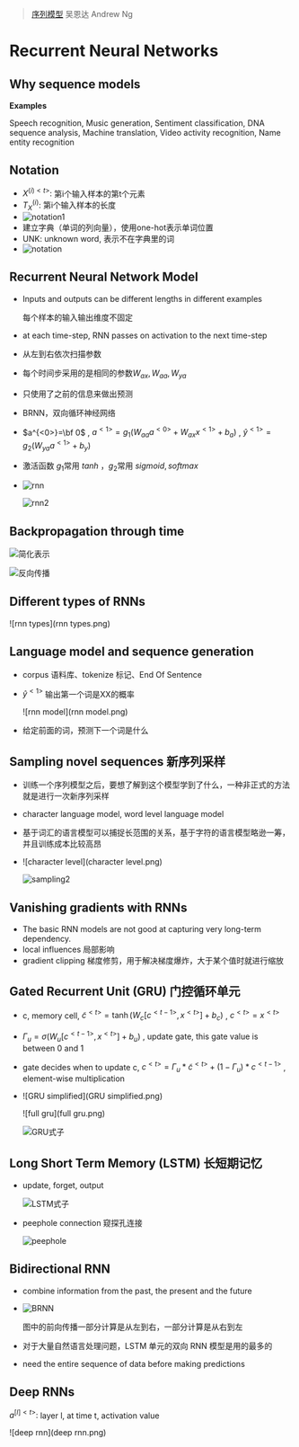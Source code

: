 > [序列模型](http://mooc.study.163.com/course/2001280005)
> 吴恩达 Andrew Ng

# Recurrent Neural Networks

## Why sequence models

**Examples** 

Speech recognition, Music generation, Sentiment classification, DNA sequence analysis, Machine translation, Video activity recognition, Name entity recognition

## Notation

- $X^{(i)<t>}:$ 第i个输入样本的第t个元素
- $T^{(i)}_X:$ 第i个输入样本的长度
- ![notation1](notation1.png)
- 建立字典（单词的列向量），使用one-hot表示单词位置
- UNK: unknown word, 表示不在字典里的词
- ![notation](notation.png)

## Recurrent Neural Network Model

- Inputs and outputs can be different lengths in different examples

  每个样本的输入输出维度不固定

- at each time-step, RNN passes on activation to the next time-step

- 从左到右依次扫描参数

- 每个时间步采用的是相同的参数$W_{ax},W_{aa},W_{ya}$ 

- 只使用了之前的信息来做出预测

- BRNN，双向循环神经网络

- $a^{<0>}=\bf 0$ , $a^{<1>}=g_1(W_{aa}a^{<0>}+W_{ax}x^{<1>}+b_a)$ , $\hat y^{<1>}=g_2(W_{ya}a^{<1>}+b_y)$ 

- 激活函数 $g_1$常用 $tanh$ ，$g_2$常用 $sigmoid, softmax$ 

- ![rnn](rnn.png)

  ![rnn2](rnn2.png)

## Backpropagation through time

![简化表示](简化表示.png)

![反向传播](反向传播.png)

## Different types of RNNs

![rnn types](rnn types.png)

## Language model and sequence generation

- corpus 语料库、tokenize 标记、End Of Sentence

- $\hat y^{<1>}$ 输出第一个词是XX的概率

  ![rnn model](rnn model.png)

- 给定前面的词，预测下一个词是什么

## Sampling novel sequences 新序列采样

- 训练一个序列模型之后，要想了解到这个模型学到了什么，一种非正式的方法就是进行一次新序列采样

- character language model, word level language model

- 基于词汇的语言模型可以捕捉长范围的关系，基于字符的语言模型略逊一筹，并且训练成本比较高昂

- ![character level](character level.png)

  ![sampling2](sampling2.png)

## Vanishing gradients with RNNs

- The basic RNN models are not good at capturing very long-term dependency.
- local influences 局部影响
- gradient clipping 梯度修剪，用于解决梯度爆炸，大于某个值时就进行缩放

## Gated Recurrent Unit (GRU) 门控循环单元

- c, memory cell, $\tilde c^{<t>}=\tanh (W_c [c^{<t-1>},x^{<t>}]+b_c)$ , $c^{<t>}=x^{<t>}$ 

- $\Gamma _u=\sigma (W_u [c^{<t-1>},x^{<t>}]+b_u)$ , update gate, this gate value is between 0 and 1

- gate decides when to update c, $c^{<t>}=\Gamma _u * \tilde c^{<t>}+ (1-\Gamma _u)*c^{<t-1>}$ , element-wise multiplication

- ![GRU simplified](GRU simplified.png)

  ![full gru](full gru.png)

  ![GRU式子](GRU式子.png)

## Long Short Term Memory (LSTM) 长短期记忆

- update, forget, output

  ![LSTM式子](LSTM式子.png)

- peephole connection 窥探孔连接

  ![peephole](peephole.png)

## Bidirectional RNN

- combine information from the past, the present and the future

- ![BRNN](BRNN.png)

  图中的前向传播一部分计算是从左到右，一部分计算是从右到左

- 对于大量自然语言处理问题，LSTM 单元的双向 RNN 模型是用的最多的

- need the entire sequence of data before making predictions

## Deep RNNs

$a^{[l]<t>}:$ layer l, at time t, activation value

![deep rnn](deep rnn.png)